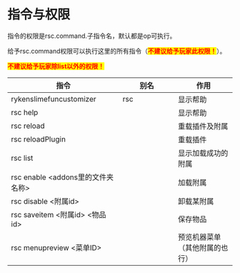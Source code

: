 # 指令与权限

<table><thead><tr><th width="234">指令</th><th width="108">别名</th><th>作用</th></tr></thead><tbody><tr><td>rykenslimefuncustomizer</td><td>rsc</td><td>显示帮助</td></tr><tr><td>rsc help</td><td></td><td>显示帮助</td></tr><tr><td>rsc reload</td><td></td><td>重载插件及附属</td></tr><tr><td>rsc reloadPlugin</td><td></td><td>重载插件</td></tr><tr><td>rsc list</td><td></td><td>显示加载成功的附属</td></tr><tr><td>rsc enable &#x3C;addons里的文件夹名称></td><td></td><td>加载附属</td></tr><tr><td>rsc disable &#x3C;附属id></td><td></td><td>卸载某附属</td></tr><tr><td>rsc saveitem &#x3C;附属id> &#x3C;物品id></td><td></td><td>保存物品</td></tr><tr><td>rsc menupreview &#x3C;菜单ID></td><td></td><td>预览机器菜单（其他附属的也行）</td></tr></tbody></table<>

指令的权限是rsc.command.子指令名，默认都是op可执行。

给予rsc.command权限可以执行这里的所有指令（<mark style="color:red;">**不建议给予玩家此权限！**</mark>）。

<mark style="color:red;">**不建议给予玩家除list以外的权限！**</mark>
